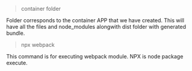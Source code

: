 > container folder

Folder corresponds to the container APP that we have created.
This will have all the files and node_modules alongwith dist folder with generated bundle.

> npx webpack

This command is for executing webpack module. NPX is node package execute.